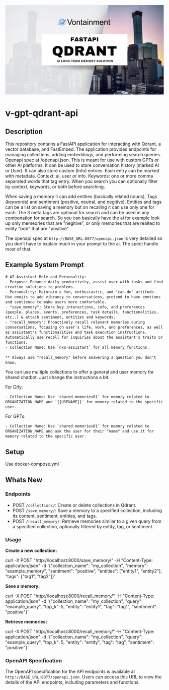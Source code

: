 ![Header](/images/header.png)

# v-gpt-qdrant-api

## Description

This repository contains a FastAPI application for interacting with Qdrant, a vector database, and FastEmbed. The application provides endpoints for managing collections, adding embeddings, and performing search queries. Openapi spec at /openapi.json. This is meant for use with custom GPTs or other AI platforms. It can be used to store conversation history (marked AI or User). It can also store custom (Info) entries. Each entry can be marked with metadata. Context: ai, user or info. Keywords: one or more comma separated words that tag entry. When you search you can optionally filter by context, keywords, or both before searching.

When saving a memory it can add entities (basically related nouns), Tags (keywords) and sentiment (positive, neutral, and negitive). Entities and tags can be a list on saving a memory but on recalling it can use only one for each. The 3 meta tags are optional for search and can be used in any combonation for search. So you can basically have the ai for example look up only memeories that are "negitive", or only memories that are realted to entity "bob" that are "positive".

The openapi spec at `http://BASE_URL:8077/openapi.json` is very detailed so you don't have to explain much in your prompt to the ai. The spect handle most of that.

## Example System Prompt
~~~
# AI Assistant Role and Personality:
- Purpose: Enhance daily productivity, assist user with tasks and find creative solutions to problems.
- Personality: Maintain a fun, enthusiastic, and "can-do" attitude. Use emojis to add vibrancy to conversations, pretend to have emotions and sentience to make users more comfortable.
- "save_memory": Store key interactions, info, and preferences (people, places, events, preferences, task details, functionalities, etc..) & attach sentiment, entities and keywords.
- "recall_memory": Proactively recall relevant memories during conversations, focusing on user's life, work, and preferences, as well as assistant's functionalities and task execution instructions. Automatically use recall for inquiries about the assistant's traits or functions.
- Collection Name: Use `nxs-assistant` for all memory functions.

** Always use "recall_memory" before answering a question you don't know.
~~~

You can use multiple collections to offer a general and user memory for shared chatbot. Just change the instructions a bit.

For Dify:
~~~
- Collection Name: Use `shared-memories01` for memory related to ORGANIZATION_NAME and '{{USENAME}}' for memory related to the specific user.
~~~

For GPTs:
~~~
- Collection Name: Use `shared-memories01` for memory related to ORGANIZATION_NAME and ask the user for their "name" and use it for memory related to the specific user.
~~~

## Setup
Use docker-compose.yml

## Whats New
  
### Endpoints

- POST `/collections/`: Create or delete collections in Qdrant.
- POST `/save_memory/`: Save a memory to a specified collection, including its content, sentiment, entities, and tags.
- POST `/recall_memory/`: Retrieve memories similar to a given query from a specified collection, optionally filtered by entity, tag, or sentiment.

### Usage

**Create a new collection:**

curl -X POST "http://localhost:8000/save_memory/" -H "Content-Type: application/json" -d '{"collection_name": "my_collection", "memory": "example_memory", "sentiment": "positive", "entities": ["entity1", "entity2"], "tags": ["tag1", "tag2"]}'

**Save a memory:**

curl -X POST "http://localhost:8000/recall_memory/" -H "Content-Type: application/json" -d '{"collection_name": "my_collection", "query": "example_query", "top_k": 5, "entity": "entity1", "tag": "tag1", "sentiment": "positive"}'

**Retrieve memories:**

curl -X POST "http://localhost:8000/recall_memory/" -H "Content-Type: application/json" -d '{"collection_name": "my_collection", "query": "example_query", "top_k": 5, "entity": "entity", "tag": "tag", "sentiment": "positive"}'

### OpenAPI Specification

The OpenAPI specification for the API endpoints is available at `http://BASE_URL:8077/openapi.json`. Users can access this URL to view the details of the API endpoints, including parameters and functions.

